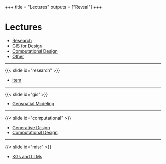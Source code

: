 +++
title = "Lectures"
outputs = ["Reveal"]
+++

# Lectures

* [Research](#/research)
* [GIS for Design](#/gis)
* [Computational Design](#/computational)
* [Other](#/misc)

---

{{< slide id="research" >}}

* [<i class="ms ms-txt"></i> item]()


---
{{< slide id="gis" >}}

* [<i class="ms ms-txt"></i> Geospatial Modeling]()

---

{{< slide id="computational" >}}
* [<i class="ms ms-txt"></i> Generative Design]()
* [<i class="ms ms-txt"></i> Computational Design]()

---

{{< slide id="misc" >}}

* [<i class="ms ms-txt"></i> KGs and LLMs](/lectures/kgs-llms/)